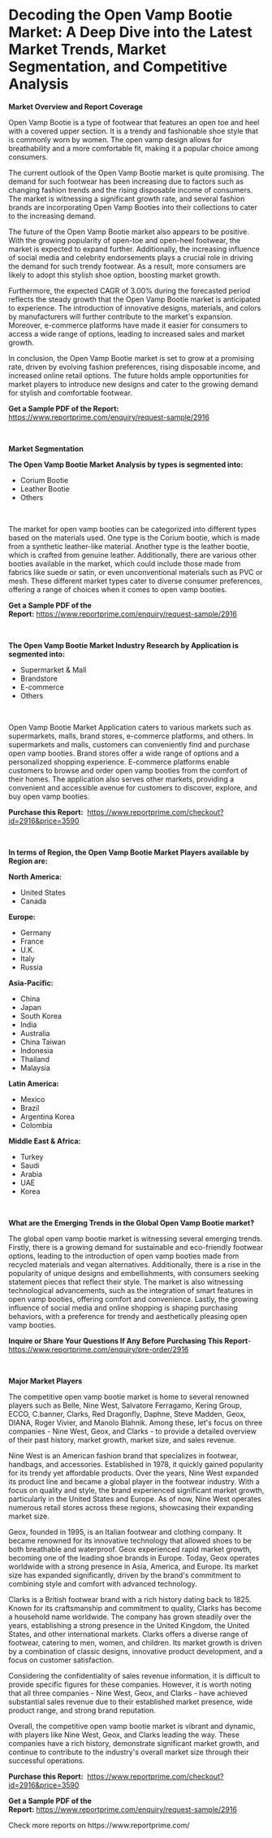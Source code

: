 <p><h1>Decoding the Open Vamp Bootie Market: A Deep Dive into the Latest Market Trends, Market Segmentation, and Competitive Analysis</h1></p><p><strong>Market Overview and Report Coverage</strong></p>
<p><p>Open Vamp Bootie is a type of footwear that features an open toe and heel with a covered upper section. It is a trendy and fashionable shoe style that is commonly worn by women. The open vamp design allows for breathability and a more comfortable fit, making it a popular choice among consumers.</p><p>The current outlook of the Open Vamp Bootie market is quite promising. The demand for such footwear has been increasing due to factors such as changing fashion trends and the rising disposable income of consumers. The market is witnessing a significant growth rate, and several fashion brands are incorporating Open Vamp Booties into their collections to cater to the increasing demand.</p><p>The future of the Open Vamp Bootie market also appears to be positive. With the growing popularity of open-toe and open-heel footwear, the market is expected to expand further. Additionally, the increasing influence of social media and celebrity endorsements plays a crucial role in driving the demand for such trendy footwear. As a result, more consumers are likely to adopt this stylish shoe option, boosting market growth.</p><p>Furthermore, the expected CAGR of 3.00% during the forecasted period reflects the steady growth that the Open Vamp Bootie market is anticipated to experience. The introduction of innovative designs, materials, and colors by manufacturers will further contribute to the market's expansion. Moreover, e-commerce platforms have made it easier for consumers to access a wide range of options, leading to increased sales and market growth.</p><p>In conclusion, the Open Vamp Bootie market is set to grow at a promising rate, driven by evolving fashion preferences, rising disposable income, and increased online retail options. The future holds ample opportunities for market players to introduce new designs and cater to the growing demand for stylish and comfortable footwear.</p></p>
<p><strong>Get a Sample PDF of the Report:</strong> <a href="https://www.reportprime.com/enquiry/request-sample/2916">https://www.reportprime.com/enquiry/request-sample/2916</a></p>
<p>&nbsp;</p>
<p><strong>Market Segmentation</strong></p>
<p><strong>The Open Vamp Bootie Market Analysis by types is segmented into:</strong></p>
<p><ul><li>Corium Bootie</li><li>Leather Bootie</li><li>Others</li></ul></p>
<p>&nbsp;</p>
<p><p>The market for open vamp booties can be categorized into different types based on the materials used. One type is the Corium bootie, which is made from a synthetic leather-like material. Another type is the leather bootie, which is crafted from genuine leather. Additionally, there are various other booties available in the market, which could include those made from fabrics like suede or satin, or even unconventional materials such as PVC or mesh. These different market types cater to diverse consumer preferences, offering a range of choices when it comes to open vamp booties.</p></p>
<p><strong>Get a Sample PDF of the Report:</strong>&nbsp;<a href="https://www.reportprime.com/enquiry/request-sample/2916">https://www.reportprime.com/enquiry/request-sample/2916</a></p>
<p>&nbsp;</p>
<p><strong>The Open Vamp Bootie Market Industry Research by Application is segmented into:</strong></p>
<p><ul><li>Supermarket & Mall</li><li>Brandstore</li><li>E-commerce</li><li>Others</li></ul></p>
<p>&nbsp;</p>
<p><p>Open Vamp Bootie Market Application caters to various markets such as supermarkets, malls, brand stores, e-commerce platforms, and others. In supermarkets and malls, customers can conveniently find and purchase open vamp booties. Brand stores offer a wide range of options and a personalized shopping experience. E-commerce platforms enable customers to browse and order open vamp booties from the comfort of their homes. The application also serves other markets, providing a convenient and accessible avenue for customers to discover, explore, and buy open vamp booties.</p></p>
<p><strong>Purchase this Report:</strong>&nbsp; <a href="https://www.reportprime.com/checkout?id=2916&price=3590">https://www.reportprime.com/checkout?id=2916&price=3590</a></p>
<p>&nbsp;</p>
<p><strong>In terms of Region, the Open Vamp Bootie Market Players available by Region are:</strong></p>
<p>
    <p> <strong> North America: </strong>
        <ul>
            <li>United States</li>
            <li>Canada</li>
        </ul>
        </p> 
    <p> <strong> Europe: </strong>
        <ul>
            <li>Germany</li>
            <li>France</li>
            <li>U.K.</li>
            <li>Italy</li>
            <li>Russia</li>
        </ul>
        </p> 
    <p> <strong> Asia-Pacific: </strong>
        <ul>
            <li>China</li>
            <li>Japan</li>
            <li>South Korea</li>
            <li>India</li>
            <li>Australia</li>
            <li>China Taiwan</li>
            <li>Indonesia</li>
            <li>Thailand</li>
            <li>Malaysia</li>
        </ul>
        </p> 
    <p> <strong> Latin America: </strong>
        <ul>
            <li>Mexico</li>
            <li>Brazil</li>
            <li>Argentina Korea</li>
            <li>Colombia</li>
        </ul>
        </p> 
    <p> <strong> Middle East & Africa: </strong>
        <ul>
            <li>Turkey</li>
            <li>Saudi</li>
            <li>Arabia</li>
            <li>UAE</li>
            <li>Korea</li>
        </ul>
    </p>
    </p>
<p>&nbsp;</p>
<p><strong>What are the Emerging Trends in the Global Open Vamp Bootie market?</strong></p>
<p><p>The global open vamp bootie market is witnessing several emerging trends. Firstly, there is a growing demand for sustainable and eco-friendly footwear options, leading to the introduction of open vamp booties made from recycled materials and vegan alternatives. Additionally, there is a rise in the popularity of unique designs and embellishments, with consumers seeking statement pieces that reflect their style. The market is also witnessing technological advancements, such as the integration of smart features in open vamp booties, offering comfort and convenience. Lastly, the growing influence of social media and online shopping is shaping purchasing behaviors, with a preference for trendy and aesthetically pleasing open vamp booties.</p></p>
<p><strong>Inquire or Share Your Questions If Any Before Purchasing This Report</strong>- <a href="https://www.reportprime.com/enquiry/pre-order/2916">https://www.reportprime.com/enquiry/pre-order/2916</a></p>
<p>&nbsp;</p>
<p><strong>Major Market Players</strong></p>
<p><p>The competitive open vamp bootie market is home to several renowned players such as Belle, Nine West, Salvatore Ferragamo, Kering Group, ECCO, C.banner, Clarks, Red Dragonfly, Daphne, Steve Madden, Geox, DIANA, Roger Vivier, and Manolo Blahnik. Among these, let's focus on three companies - Nine West, Geox, and Clarks - to provide a detailed overview of their past history, market growth, market size, and sales revenue.</p><p>Nine West is an American fashion brand that specializes in footwear, handbags, and accessories. Established in 1978, it quickly gained popularity for its trendy yet affordable products. Over the years, Nine West expanded its product line and became a global player in the footwear industry. With a focus on quality and style, the brand experienced significant market growth, particularly in the United States and Europe. As of now, Nine West operates numerous retail stores across these regions, showcasing their expanding market size.</p><p>Geox, founded in 1995, is an Italian footwear and clothing company. It became renowned for its innovative technology that allowed shoes to be both breathable and waterproof. Geox experienced rapid market growth, becoming one of the leading shoe brands in Europe. Today, Geox operates worldwide with a strong presence in Asia, America, and Europe. Its market size has expanded significantly, driven by the brand's commitment to combining style and comfort with advanced technology.</p><p>Clarks is a British footwear brand with a rich history dating back to 1825. Known for its craftsmanship and commitment to quality, Clarks has become a household name worldwide. The company has grown steadily over the years, establishing a strong presence in the United Kingdom, the United States, and other international markets. Clarks offers a diverse range of footwear, catering to men, women, and children. Its market growth is driven by a combination of classic designs, innovative product development, and a focus on customer satisfaction.</p><p>Considering the confidentiality of sales revenue information, it is difficult to provide specific figures for these companies. However, it is worth noting that all three companies - Nine West, Geox, and Clarks - have achieved substantial sales revenue due to their established market presence, wide product range, and strong brand reputation.</p><p>Overall, the competitive open vamp bootie market is vibrant and dynamic, with players like Nine West, Geox, and Clarks leading the way. These companies have a rich history, demonstrate significant market growth, and continue to contribute to the industry's overall market size through their successful operations.</p></p>
<p><strong>Purchase this Report:</strong>&nbsp;&nbsp;<a href="https://www.reportprime.com/checkout?id=2916&price=3590">https://www.reportprime.com/checkout?id=2916&price=3590</a></p>
<p></p>
<p><strong>Get a Sample PDF of the Report:</strong>&nbsp;<a href="https://www.reportprime.com/enquiry/request-sample/2916">https://www.reportprime.com/enquiry/request-sample/2916</a></p>
<p>Check more reports on https://www.reportprime.com/</p>